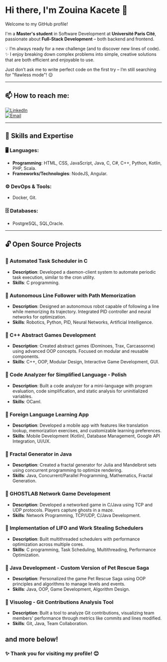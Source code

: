 # Hi there, I'm Zouina Kacete 👋

Welcome to my GitHub profile!

I'm a **Master's student** in Software Development at **Université Paris Cité**, passionate about **Full-Stack Development** – both backend and frontend.  

💡 I’m always ready for a new challenge (and to discover new lines of code).  
✨ I enjoy breaking down complex problems into simple, creative solutions that are both efficient and enjoyable to use.  

Just don’t ask me to write perfect code on the first try – I’m still searching for "flawless mode"! 😌  

---

## 📫 How to reach me:
[![LinkedIn](https://img.shields.io/badge/LinkedIn-Profile-blue?logo=linkedin)](https://www.linkedin.com/in/zouina-kacete)  
[![Email](https://img.shields.io/badge/Email-kacetezouina@outlook.fr-red)](mailto:kacetezouina@outlook.fr)

---

## 🌟 Skills and Expertise

### 🖥️ Languages:
- **Programming**: HTML, CSS, JavaScript, Java, C, C#, C++, Python, Kotlin, PHP, Scala.
- **Frameworks/Technologies**: NodeJS, Angular.

### ⚙️ DevOps & Tools:
- Docker, Git.

### 🗄️ Databases:
- PostgreSQL, SQL,Oracle.

---

## 🔓 Open Source Projects

### 📌 Automated Task Scheduler in C  
- **Description**: Developed a daemon-client system to automate periodic task execution, similar to the cron utility.  
- **Skills**: C programming.  

### 📌 Autonomous Line Follower with Path Memorization  
- **Description**: Designed an autonomous robot capable of following a line while memorizing its trajectory. Integrated PID controller and neural networks for optimization.  
- **Skills**: Robotics, Python, PID, Neural Networks, Artificial Intelligence.  

### 📌 C++ Abstract Games Development  
- **Description**: Created abstract games (Dominoes, Trax, Carcassonne) using advanced OOP concepts. Focused on modular and reusable components.  
- **Skills**: C++, OOP, Modular Design, Interactive Game Development, GUI.  

### 📌 Code Analyzer for Simplified Language - Polish  
- **Description**: Built a code analyzer for a mini-language with program evaluation, code simplification, and static analysis for uninitialized variables.  
- **Skills**: OCaml.  

### 📌 Foreign Language Learning App  
- **Description**: Developed a mobile app with features like translation lookup, memorization exercises, and customizable learning preferences.  
- **Skills**: Mobile Development (Kotlin), Database Management, Google API Integration, UI/UX.  

### 📌 Fractal Generator in Java  
- **Description**: Created a fractal generator for Julia and Mandelbrot sets using concurrent programming to optimize rendering.  
- **Skills**: Java, Concurrent/Parallel Programming, Mathematics, Fractal Generation.  

### 📌 GHOSTLAB Network Game Development  
- **Description**: Developed a networked game in C/Java using TCP and UDP protocols. Players capture ghosts in a maze.  
- **Skills**: Network Programming, TCP/UDP, C/Java Development.  

### 📌 Implementation of LIFO and Work Stealing Schedulers  
- **Description**: Built multithreaded schedulers with performance optimization across multiple cores.  
- **Skills**: C programming, Task Scheduling, Multithreading, Performance Optimization.  

### 📌 Java Development - Custom Version of Pet Rescue Saga  
- **Description**: Personalized the game Pet Rescue Saga using OOP principles and algorithms to manage levels and events.  
- **Skills**: Java, OOP, Game Development, Algorithm Design.  
  

### 📌 Visuolog - Git Contributions Analysis Tool  
- **Description**: Built a tool to analyze Git contributions, visualizing team members' performance through metrics like commits and lines modified.  
- **Skills**: Git, Java, Team Collaboration.

and more below!
---

### ✨ Thank you for visiting my profile! 😊
